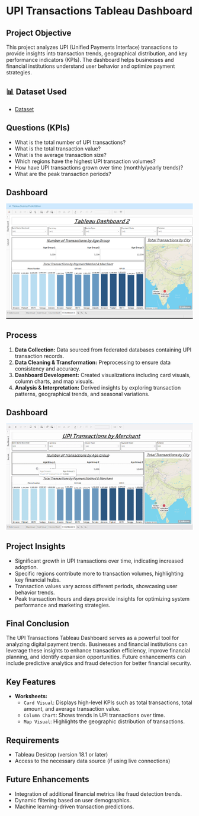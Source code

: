 # UPI Transactions Tableau Dashboard

## Project Objective
This project analyzes UPI (Unified Payments Interface) transactions to provide insights into transaction trends, geographical distribution, and key performance indicators (KPIs). The dashboard helps businesses and financial institutions understand user behavior and optimize payment strategies.

## 📊 Dataset Used
- <a href="https://github.com/Abhishek2999/Data-Analysis-Tableau-Dashboard/blob/main/UPI%2BTransactions%20Tableau-Dashboard/UPI%2BTransactions.xlsx">Dataset</a>

## Questions (KPIs)
- What is the total number of UPI transactions?
- What is the total transaction value?
- What is the average transaction size?
- Which regions have the highest UPI transaction volumes?
- How have UPI transactions grown over time (monthly/yearly trends)?
- What are the peak transaction periods?

## Dashboard

![Screenshot 2025-02-23 131215](https://github.com/Abhishek2999/Data-Analysis-Tableau-Dashboard/blob/main/UPI%2BTransactions%20Tableau-Dashboard/Screenshot.png)

## Process
1. **Data Collection:** Data sourced from federated databases containing UPI transaction records.
2. **Data Cleaning & Transformation:** Preprocessing to ensure data consistency and accuracy.
3. **Dashboard Development:** Created visualizations including card visuals, column charts, and map visuals.
4. **Analysis & Interpretation:** Derived insights by exploring transaction patterns, geographical trends, and seasonal variations.

## Dashboard

![GIF Description](https://github.com/Abhishek2999/Data-Analysis-Tableau-Dashboard/blob/main/UPI%2BTransactions%20Tableau-Dashboard/Dashboard%20Gif.gif)



## Project Insights
- Significant growth in UPI transactions over time, indicating increased adoption.
- Specific regions contribute more to transaction volumes, highlighting key financial hubs.
- Transaction values vary across different periods, showcasing user behavior trends.
- Peak transaction hours and days provide insights for optimizing system performance and marketing strategies.

## Final Conclusion
The UPI Transactions Tableau Dashboard serves as a powerful tool for analyzing digital payment trends. Businesses and financial institutions can leverage these insights to enhance transaction efficiency, improve financial planning, and identify expansion opportunities. Future enhancements can include predictive analytics and fraud detection for better financial security.

## Key Features
- **Worksheets:**
  - `Card Visual`: Displays high-level KPIs such as total transactions, total amount, and average transaction value.
  - `Column Chart`: Shows trends in UPI transactions over time.
  - `Map Visual`: Highlights the geographic distribution of transactions.



## Requirements
- Tableau Desktop (version 18.1 or later)
- Access to the necessary data source (if using live connections)

## Future Enhancements
- Integration of additional financial metrics like fraud detection trends.
- Dynamic filtering based on user demographics.
- Machine learning-driven transaction predictions.


